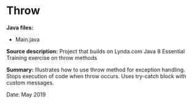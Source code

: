 # Throw

**Java files:**
* Main.java

**Source description:** Project that builds on Lynda.com Java 8 Essential Training exercise on throw methods

**Summary:** Illustrates how to use throw method for exception handling. Stops execution of code when throw occurs. Uses try-catch block with custom messages.

Date: May 2019